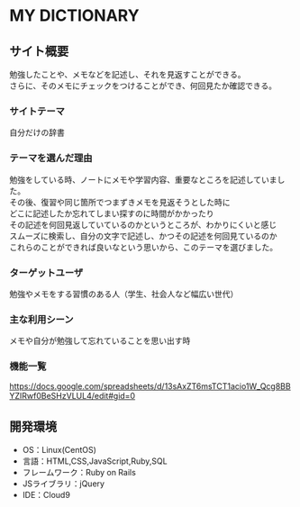 # MY DICTIONARY

## サイト概要
勉強したことや、メモなどを記述し、それを見返すことができる。<br>
さらに、そのメモにチェックをつけることができ、何回見たか確認できる。

### サイトテーマ
自分だけの辞書

### テーマを選んだ理由
勉強をしている時、ノートにメモや学習内容、重要なところを記述していました。<br>
その後、復習や同じ箇所でつまずきメモを見返そうとした時に<br>
どこに記述したか忘れてしまい探すのに時間がかかったり<br>
その記述を何回見返していているのかというところが、わかりにくいと感じ<br>
スムーズに検索し、自分の文字で記述し、かつその記述を何回見ているのか<br>
これらのことができれば良いなという思いから、このテーマを選びました。

### ターゲットユーザ
勉強やメモをする習慣のある人（学生、社会人など幅広い世代）

### 主な利用シーン
メモや自分が勉強して忘れていることを思い出す時

### 機能一覧
https://docs.google.com/spreadsheets/d/13sAxZT6msTCT1acio1W_Qcg8BBYZIRwf0BeSHzVLUL4/edit#gid=0

## 開発環境
- OS：Linux(CentOS)
- 言語：HTML,CSS,JavaScript,Ruby,SQL
- フレームワーク：Ruby on Rails
- JSライブラリ：jQuery
- IDE：Cloud9
